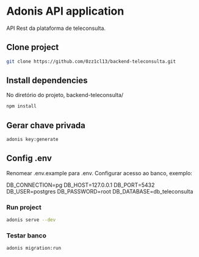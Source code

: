 # Adonis API application

API Rest da plataforma de teleconsulta.

## Clone project

```bash
git clone https://github.com/0zz1cl13/backend-teleconsulta.git
```

## Install dependencies 

No diretório do projeto, backend-teleconsulta/

```bash
npm install
```

## Gerar chave privada 

```bash
adonis key:generate
```

## Config .env

Renomear .env.example para .env.
Configurar acesso ao banco, exemplo:

DB_CONNECTION=pg 
DB_HOST=127.0.0.1 
DB_PORT=5432
DB_USER=postgres
DB_PASSWORD=root
DB_DATABASE=db_teleconsulta

### Run project

```bash
adonis serve --dev
```

### Testar banco

```bash
adonis migration:run
```
